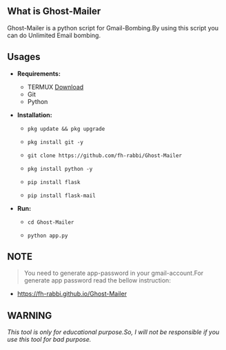 ## What is Ghost-Mailer

Ghost-Mailer is a python script for Gmail-Bombing.By using this script you can do Unlimited Email bombing. 

## Usages

* **Requirements:**
   * TERMUX <a href="https://f-droid.org/repo/com.termux_118.apk">Download</a>
   * Git
   * Python

* **Installation:**
   * `pkg update && pkg upgrade`   

   * `pkg install git -y`

   * `git clone https://github.com/fh-rabbi/Ghost-Mailer`
   
   * `pkg install python -y`
   
   * `pip install flask`
   
   * `pip install flask-mail`

* **Run:**
   * `cd Ghost-Mailer`
   
   * `python app.py`

## NOTE
> You need to generate app-password in your gmail-account.For generate app password read the bellow instruction:
* https://fh-rabbi.github.io/Ghost-Mailer

## WARNING

*This tool is only for educational purpose.So, I will not be responsible if you use this tool for bad purpose.*

